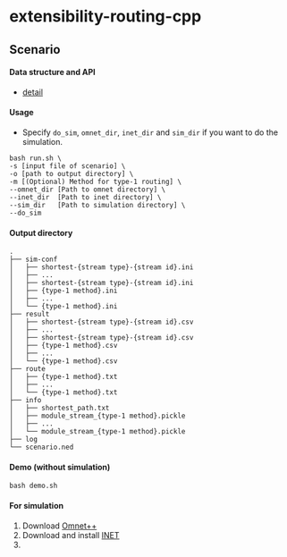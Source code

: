 # extensibility-routing-cpp


## Scenario
#### Data structure and API
* [detail](https://github.com/DennyKuo0809/extensibility-routing-cpp/tree/main/include#readme)

#### Usage
* Specify `do_sim`, `omnet_dir`, `inet_dir` and `sim_dir` if you want to do the simulation.
```bash=
bash run.sh \
-s [input file of scenario] \
-o [path to output directory] \
-m [(Optional) Method for type-1 routing] \
--omnet_dir [Path to omnet directory] \
--inet_dir  [Path to inet directory] \
--sim_dir   [Path to simulation directory] \
--do_sim
```

#### Output directory
```bash=
.
├── sim-conf
│   ├── shortest-{stream type}-{stream id}.ini
│   ├── ...
│   ├── shortest-{stream type}-{stream id}.ini
│   ├── {type-1 method}.ini
│   ├── ...
│   └── {type-1 method}.ini
├── result
│   ├── shortest-{stream type}-{stream id}.csv
│   ├── ...
│   ├── shortest-{stream type}-{stream id}.csv
│   ├── {type-1 method}.csv
│   ├── ...
│   └── {type-1 method}.csv
├── route
│   ├── {type-1 method}.txt
│   ├── ...
│   └── {type-1 method}.txt
├── info
│   ├── shortest_path.txt
│   ├── module_stream_{type-1 method}.pickle
│   ├── ...
│   └── module_stream_{type-1 method}.pickle
├── log
└── scenario.ned
```

#### Demo (without simulation)
```bash=
bash demo.sh
```

#### For simulation
1. Download [Omnet++](https://omnetpp.org/download/)
2. Download and install [INET](https://inet.omnetpp.org/Installation.html)
3. 

